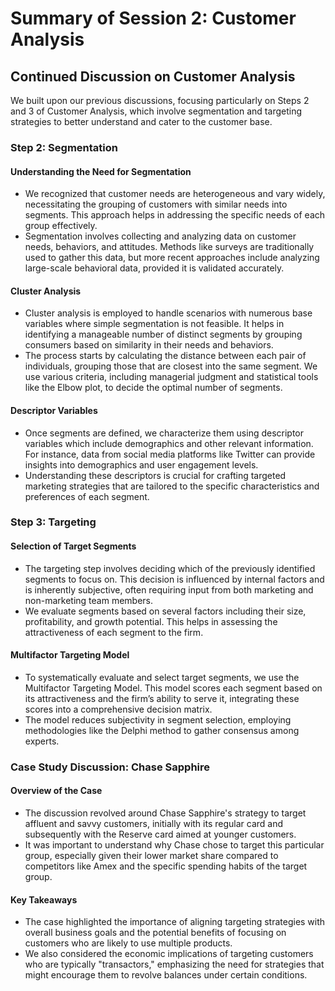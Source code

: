 # Summary of Session 2: Customer Analysis

## Continued Discussion on Customer Analysis

We built upon our previous discussions, focusing particularly on Steps 2 and 3 of Customer Analysis, which involve segmentation and targeting strategies to better understand and cater to the customer base.

### Step 2: Segmentation

#### Understanding the Need for Segmentation
- We recognized that customer needs are heterogeneous and vary widely, necessitating the grouping of customers with similar needs into segments. This approach helps in addressing the specific needs of each group effectively.
- Segmentation involves collecting and analyzing data on customer needs, behaviors, and attitudes. Methods like surveys are traditionally used to gather this data, but more recent approaches include analyzing large-scale behavioral data, provided it is validated accurately.

#### Cluster Analysis
- Cluster analysis is employed to handle scenarios with numerous base variables where simple segmentation is not feasible. It helps in identifying a manageable number of distinct segments by grouping consumers based on similarity in their needs and behaviors.
- The process starts by calculating the distance between each pair of individuals, grouping those that are closest into the same segment. We use various criteria, including managerial judgment and statistical tools like the Elbow plot, to decide the optimal number of segments.

#### Descriptor Variables
- Once segments are defined, we characterize them using descriptor variables which include demographics and other relevant information. For instance, data from social media platforms like Twitter can provide insights into demographics and user engagement levels.
- Understanding these descriptors is crucial for crafting targeted marketing strategies that are tailored to the specific characteristics and preferences of each segment.

### Step 3: Targeting

#### Selection of Target Segments
- The targeting step involves deciding which of the previously identified segments to focus on. This decision is influenced by internal factors and is inherently subjective, often requiring input from both marketing and non-marketing team members.
- We evaluate segments based on several factors including their size, profitability, and growth potential. This helps in assessing the attractiveness of each segment to the firm.

#### Multifactor Targeting Model
- To systematically evaluate and select target segments, we use the Multifactor Targeting Model. This model scores each segment based on its attractiveness and the firm’s ability to serve it, integrating these scores into a comprehensive decision matrix.
- The model reduces subjectivity in segment selection, employing methodologies like the Delphi method to gather consensus among experts.

### Case Study Discussion: Chase Sapphire

#### Overview of the Case
- The discussion revolved around Chase Sapphire's strategy to target affluent and savvy customers, initially with its regular card and subsequently with the Reserve card aimed at younger customers.
- It was important to understand why Chase chose to target this particular group, especially given their lower market share compared to competitors like Amex and the specific spending habits of the target group.

#### Key Takeaways
- The case highlighted the importance of aligning targeting strategies with overall business goals and the potential benefits of focusing on customers who are likely to use multiple products.
- We also considered the economic implications of targeting customers who are typically "transactors," emphasizing the need for strategies that might encourage them to revolve balances under certain conditions.
